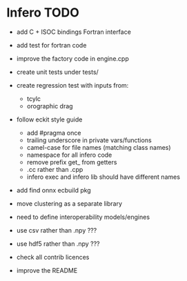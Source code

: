 Infero TODO
===========

* add C + ISOC bindings Fortran interface
* add test for fortran code

* improve the factory code in engine.cpp

* create unit tests under tests/
* create regression test with inputs from:
  - tcylc
  - orographic drag

* follow eckit style guide
  - add #pragma once
  - trailing underscore in private vars/functions
  - camel-case for file names (matching class names)
  - namespace for all infero code
  - remove prefix get_ from getters
  - .cc rather than .cpp
  - infero exec and infero lib should have different names

* add find onnx ecbuild pkg

* move clustering as a separate library

* need to define interoperability models/engines

* use csv rather than .npy  ???
* use hdf5 rather than .npy ???

* check all contrib licences

* improve the README
